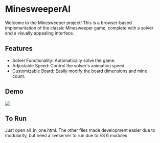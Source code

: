 # MinesweeperAI
Welcome to the Minesweeper project! This is a browser-based implementation of the classic Minesweeper game, complete with a solver and a visually appealing interface.
## Features
- Solver Functionality: Automatically solve the game.
- Adjustable Speed: Control the solver's animation speed.
- Customizable Board: Easily modify the board dimensions and mine count.

## Demo
![](https://github.com/pronoob828/MinesweeperAI/blob/main/Minesweeper.gif)

## To Run
Just open all_in_one.html.
The other files made development easier due to modularity, but need a liveserver to run due to ES 6 modules
